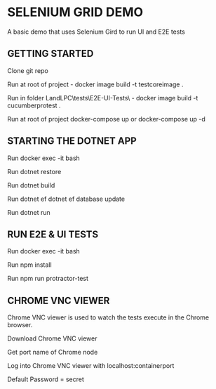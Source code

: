 # SELENIUM GRID DEMO 

A basic demo that uses Selenium Gird to run UI and E2E tests

## GETTING STARTED

Clone git repo

Run at root of project - docker image build -t testcoreimage . 

Run in folder LandLPC\tests\E2E-UI-Tests\  - docker image build -t cucumberprotest .

Run at root of project docker-compose up or docker-compose up -d

## STARTING THE DOTNET APP

Run docker exec -it <nameoftestcoreimagecontainer> bash

Run dotnet restore

Run dotnet build

Run dotnet ef dotnet ef database update

Run dotnet run

## RUN E2E & UI TESTS

Run docker exec -it <nameofcucumberprotestcontainer> bash

Run npm install

Run npm run protractor-test

## CHROME VNC VIEWER

Chrome VNC viewer is used to watch the tests execute in the Chrome browser.

Download Chrome VNC viewer

Get port name of Chrome node

Log into Chrome VNC viewer with localhost:containerport

Default Password = secret
